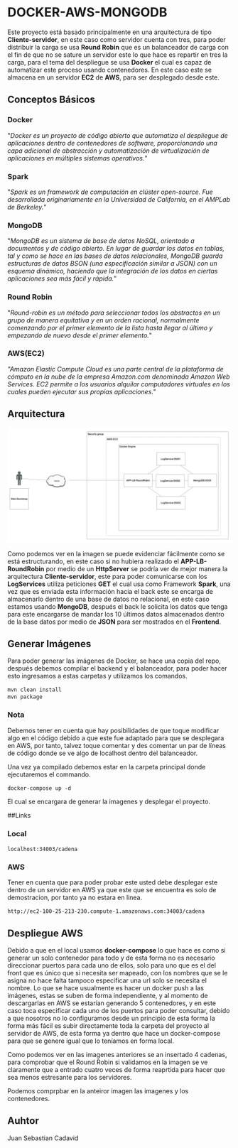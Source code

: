 # DOCKER-AWS-MONGODB
Este proyecto está basado principalmente en una arquitectura de tipo **Cliente-servidor**, en este caso como servidor cuenta con tres, para poder distribuir la carga se usa **Round Robin** que es un balanceador de carga con el fin de que no se sature un servidor este lo que hace es repartir en tres la carga, para el tema del despliegue se usa **Docker** el cual es capaz de automatizar este proceso usando contenedores. En este caso este se almacena en un servidor **EC2** de **AWS**, para ser desplegado desde este.


## Conceptos Básicos


### Docker


"*Docker es un proyecto de código abierto que automatiza el despliegue de aplicaciones dentro de contenedores de software, proporcionando una capa adicional de abstracción y automatización de virtualización de aplicaciones en múltiples sistemas operativos.*"


### Spark


"*Spark es un framework de computación en clúster open-source. Fue desarrollada originariamente en la Universidad de California, en el AMPLab de Berkeley.*"


### MongoDB
"*MongoDB es un sistema de base de datos NoSQL, orientado a documentos y de código abierto. En lugar de guardar los datos en tablas, tal y como se hace en las bases de datos relacionales, MongoDB guarda estructuras de datos BSON (una especificación similar a JSON) con un esquema dinámico, haciendo que la integración de los datos en ciertas aplicaciones sea más fácil y rápida.*"


### Round Robin
"*Round-robin es un método para seleccionar todos los abstractos en un grupo de manera equitativa y en un orden racional, normalmente comenzando por el primer elemento de la lista hasta llegar al último y empezando de nuevo desde el primer elemento.*"


### AWS(EC2)
*"Amazon Elastic Compute Cloud es una parte central de la plataforma de cómputo en la nube de la empresa Amazon.com denominada Amazon Web Services. EC2 permite a los usuarios alquilar computadores virtuales en los cuales pueden ejecutar sus propias aplicaciones."*


## Arquitectura

![](img/arquitectura.png)

Como podemos ver en la imagen se puede evidenciar fácilmente como se está estructurando, en este caso si no hubiera realizado el **APP-LB-RoundRobin** por medio de un **HttpServer** se podría ver de mejor manera la arquitectura **Cliente-servidor**, este para poder comunicarse con los **LogServices** utiliza peticiones **GET** el cual usa como Framework **Spark**, una vez que es enviada esta información hacia el back este se encarga de almacenarlo dentro de una base de datos no relacional, en este caso estamos usando **MongoDB**, después el back le solicita los datos que tenga para este encargarse de mandar los 10 últimos datos almacenados dentro de la base datos por medio de **JSON** para ser mostrados en el **Frontend**.


## Generar Imágenes


Para poder generar las imágenes de Docker, se hace una copia del repo, después debemos compilar el backend y el balanceador, para poder hacer esto ingresamos a estas carpetas y utilizamos los comandos.
```
mvn clean install
mvn package
```
### Nota
Debemos tener en cuenta que hay posibilidades de que toque modificar algo en el código debido a que este fue adaptado para que se desplegara en AWS, por tanto, talvez toque comentar y des comentar un par de líneas de código donde se ve algo de localhost dentro del balanceador.

Una vez ya compilado debemos estar en la carpeta principal donde ejecutaremos el commando.
```
docker-compose up -d
```
El cual se encargara de generar la imagenes y desplegar el proyecto.

##Links
### Local
```
localhost:34003/cadena
```
### AWS
Tener en cuenta que para poder probar este usted debe desplegar este dentro de un servidor en AWS ya que este que se encuentra es solo de demostracion, por tanto ya no estara en linea.
```
http://ec2-100-25-213-230.compute-1.amazonaws.com:34003/cadena
```

## Despliegue AWS 
Debido a que en el local usamos **docker-compose** lo que hace es como si generar un solo contenedor para todo y de esta forma no es necesario direccionar puertos para cada uno de ellos, solo para uno que es el del front que es único que si necesita ser mapeado, con los nombres que se le asigna no hace falta tampoco especificar una url solo se necesita el nombre. Lo que se hace usualmente es hacer un docker push a las imágenes, estas se suben de forma independiente, y al momento de descargarlas en AWS se estarían generando 5 contenedores, y en este caso toca especificar cada uno de los puertos para poder consultar, debido a que nosotros no lo configuramos desde un principio de esta forma la forma más fácil es subir directamente toda la carpeta del proyecto al servidor de AWS, de esta forma ya dentro que hace un docker-compose para que se genere igual que lo teníamos en forma local.


Como podemos ver en las imagenes anteriores se an insertado 4 cadenas, para comprobar que el Round Robin si validamos en la imagen se ve claramente que a entrado cuatro veces de forma reaprtida para hacer que sea menos estresante para los servidores.

Podemos comprpbar en la anteiror imagen las imagenes y los contenedores.

## Auhtor
Juan Sebastian Cadavid
